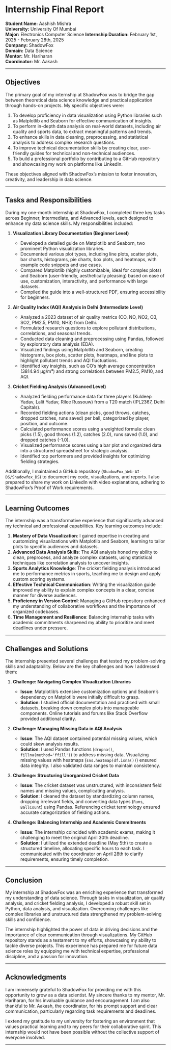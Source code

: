 # Internship Final Report

**Student Name:** Aashish Mishra  
**University:** University Of Mumbai  
**Major:** Electronics Computer Science
**Internship Duration:** February 1st, 2025 - February 28th, 2025  
**Company:** ShadowFox  
**Domain:** Data Science  
**Mentor:** Mr. Hariharan  
**Coordinator:** Mr. Aakash  

---

## Objectives

The primary goal of my internship at ShadowFox was to bridge the gap between theoretical data science knowledge and practical application through hands-on projects. My specific objectives were:

1. To develop proficiency in data visualization using Python libraries such as Matplotlib and Seaborn for effective communication of insights.
2. To perform in-depth data analysis on real-world datasets, including air quality and sports data, to extract meaningful patterns and trends.
3. To enhance skills in data cleaning, preprocessing, and statistical analysis to address complex research questions.
4. To improve technical documentation skills by creating clear, user-friendly guides for technical and non-technical audiences.
5. To build a professional portfolio by contributing to a GitHub repository and showcasing my work on platforms like LinkedIn.

These objectives aligned with ShadowFox’s mission to foster innovation, creativity, and leadership in data science.

---

## Tasks and Responsibilities

During my one-month internship at ShadowFox, I completed three key tasks across Beginner, Intermediate, and Advanced levels, each designed to enhance my data science skills. My responsibilities included:

1. **Visualization Library Documentation (Beginner Level)**  
   - Developed a detailed guide on Matplotlib and Seaborn, two prominent Python visualization libraries.  
   - Documented various plot types, including line plots, scatter plots, bar charts, histograms, pie charts, box plots, and heatmaps, with example code snippets and use cases.  
   - Compared Matplotlib (highly customizable, ideal for complex plots) and Seaborn (user-friendly, aesthetically pleasing) based on ease of use, customization, interactivity, and performance with large datasets.  
   - Compiled the guide into a well-structured PDF, ensuring accessibility for beginners.

2. **Air Quality Index (AQI) Analysis in Delhi (Intermediate Level)**  
   - Analyzed a 2023 dataset of air quality metrics (CO, NO, NO2, O3, SO2, PM2.5, PM10, NH3) from Delhi.  
   - Formulated research questions to explore pollutant distributions, correlations, and seasonal trends.  
   - Conducted data cleaning and preprocessing using Pandas, followed by exploratory data analysis (EDA).  
   - Visualized findings using Matplotlib and Seaborn, creating histograms, box plots, scatter plots, heatmaps, and line plots to highlight pollutant trends and AQI fluctuations.  
   - Identified key insights, such as CO’s high average concentration (3814.94 µg/m³) and strong correlations between PM2.5, PM10, and AQI.

3. **Cricket Fielding Analysis (Advanced Level)**  
   - Analyzed fielding performance data for three players (Kuldeep Yadav, Lalit Yadav, Rilee Russouw) from a T20 match (IPL2367, Delhi Capitals).  
   - Recorded fielding actions (clean picks, good throws, catches, dropped catches, runs saved) per ball, categorized by player, position, and outcome.  
   - Calculated performance scores using a weighted formula: clean picks (1.5), good throws (1.2), catches (2.0), runs saved (1.0), and dropped catches (-1.0).  
   - Visualized performance scores using a bar plot and organized data into a structured spreadsheet for strategic analysis.  
   - Identified top performers and provided insights for optimizing fielding strategies.

Additionally, I maintained a GitHub repository (`ShadowFox_Web-AI-DS/Shadowfox_DS`) to document my code, visualizations, and reports. I also prepared to share my work on LinkedIn with video explanations, adhering to ShadowFox’s Proof of Work requirements.

---

## Learning Outcomes

The internship was a transformative experience that significantly advanced my technical and professional capabilities. Key learning outcomes include:

1. **Mastery of Data Visualization**: I gained expertise in creating and customizing visualizations with Matplotlib and Seaborn, learning to tailor plots to specific audiences and datasets.
2. **Advanced Data Analysis Skills**: The AQI analysis honed my ability to clean, preprocess, and analyze complex datasets, using statistical techniques like correlation analysis to uncover insights.
3. **Sports Analytics Knowledge**: The cricket fielding analysis introduced me to performance metrics in sports, teaching me to design and apply custom scoring systems.
4. **Effective Technical Communication**: Writing the visualization guide improved my ability to explain complex concepts in a clear, concise manner for diverse audiences.
5. **Proficiency in Version Control**: Managing a GitHub repository enhanced my understanding of collaborative workflows and the importance of organized codebases.
6. **Time Management and Resilience**: Balancing internship tasks with academic commitments sharpened my ability to prioritize and meet deadlines under pressure.

---

## Challenges and Solutions

The internship presented several challenges that tested my problem-solving skills and adaptability. Below are the key challenges and how I addressed them:

1. **Challenge: Navigating Complex Visualization Libraries**  
   - **Issue**: Matplotlib’s extensive customization options and Seaborn’s dependency on Matplotlib were initially difficult to grasp.  
   - **Solution**: I studied official documentation and practiced with small datasets, breaking down complex plots into manageable components. Online tutorials and forums like Stack Overflow provided additional clarity.

2. **Challenge: Managing Missing Data in AQI Analysis**  
   - **Issue**: The AQI dataset contained potential missing values, which could skew analysis results.  
   - **Solution**: I used Pandas functions (`dropna()`, `fillna(method='ffill')`) to address missing data. Visualizing missing values with heatmaps (`sns.heatmap(df.isna())`) ensured data integrity. I also validated data ranges to maintain consistency.

3. **Challenge: Structuring Unorganized Cricket Data**  
   - **Issue**: The cricket dataset was unstructured, with inconsistent field names and missing values, complicating analysis.  
   - **Solution**: I cleaned the dataset by standardizing column names, dropping irrelevant fields, and converting data types (`Runs`, `BallCount`) using Pandas. Referencing cricket terminology ensured accurate categorization of fielding actions.

4. **Challenge: Balancing Internship and Academic Commitments**  
   - **Issue**: The internship coincided with academic exams, making it challenging to meet the original April 30th deadline.  
   - **Solution**: I utilized the extended deadline (May 5th) to create a structured timeline, allocating specific hours to each task. I communicated with the coordinator on April 28th to clarify requirements, ensuring timely completion.

---

## Conclusion

My internship at ShadowFox was an enriching experience that transformed my understanding of data science. Through tasks in visualization, air quality analysis, and cricket fielding analysis, I developed a robust skill set in Python, data analysis, and visualization. Overcoming challenges like complex libraries and unstructured data strengthened my problem-solving skills and confidence.

The internship highlighted the power of data in driving decisions and the importance of clear communication through visualizations. My GitHub repository stands as a testament to my efforts, showcasing my ability to tackle diverse projects. This experience has prepared me for future data science roles by equipping me with technical expertise, professional discipline, and a passion for innovation.

---

## Acknowledgments

I am immensely grateful to ShadowFox for providing me with this opportunity to grow as a data scientist. My sincere thanks to my mentor, Mr. Hariharan, for his invaluable guidance and encouragement. I am also thankful to Mr. Aakash, the coordinator, for his prompt support and clear communication, particularly regarding task requirements and deadlines.

I extend my gratitude to my university for fostering an environment that values practical learning and to my peers for their collaborative spirit. This internship would not have been possible without the collective support of everyone involved.

---
